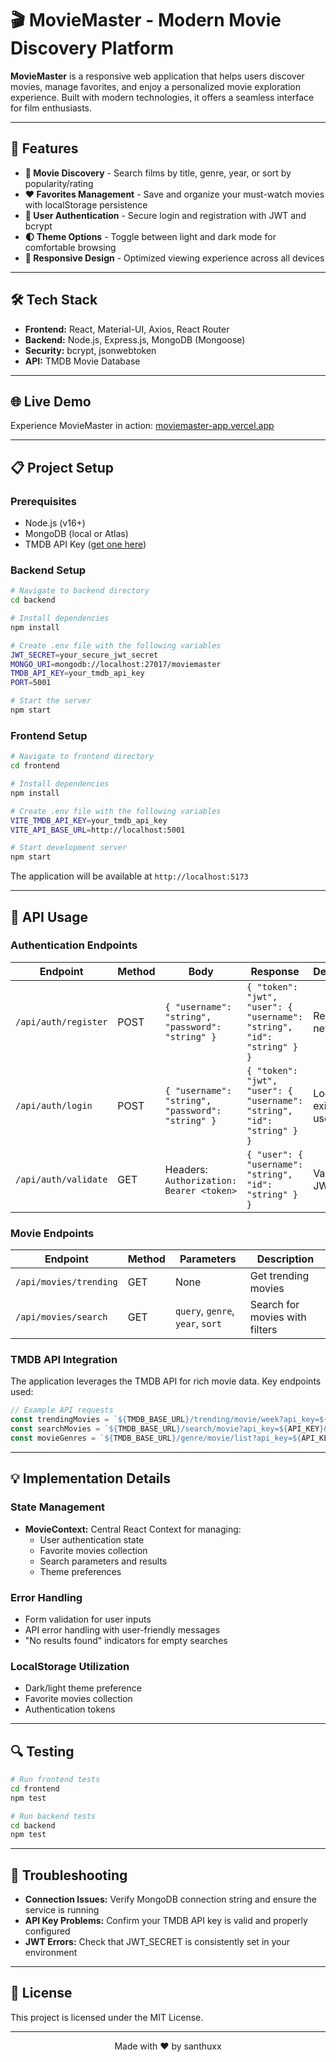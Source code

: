 # 🎬 MovieMaster - Modern Movie Discovery Platform

**MovieMaster** is a responsive web application that helps users discover movies, manage favorites, and enjoy a personalized movie exploration experience. Built with modern technologies, it offers a seamless interface for film enthusiasts.

---

## 🚀 Features

- **🔎 Movie Discovery** - Search films by title, genre, year, or sort by popularity/rating
- **❤️ Favorites Management** - Save and organize your must-watch movies with localStorage persistence
- **🔐 User Authentication** - Secure login and registration with JWT and bcrypt
- **🌓 Theme Options** - Toggle between light and dark mode for comfortable browsing
- **📱 Responsive Design** - Optimized viewing experience across all devices

---

## 🛠️ Tech Stack

- **Frontend:** React, Material-UI, Axios, React Router
- **Backend:** Node.js, Express.js, MongoDB (Mongoose)
- **Security:** bcrypt, jsonwebtoken
- **API:** TMDB Movie Database

---

## 🌐 Live Demo

Experience MovieMaster in action: [moviemaster-app.vercel.app](https://movie-explorer-client-iota.vercel.app/)

---

## 📋 Project Setup

### Prerequisites

- Node.js (v16+)
- MongoDB (local or Atlas)
- TMDB API Key ([get one here](https://www.themoviedb.org/settings/api))

### Backend Setup

```bash
# Navigate to backend directory
cd backend

# Install dependencies
npm install

# Create .env file with the following variables
JWT_SECRET=your_secure_jwt_secret
MONGO_URI=mongodb://localhost:27017/moviemaster
TMDB_API_KEY=your_tmdb_api_key
PORT=5001

# Start the server
npm start
```

### Frontend Setup

```bash
# Navigate to frontend directory
cd frontend

# Install dependencies
npm install

# Create .env file with the following variables
VITE_TMDB_API_KEY=your_tmdb_api_key
VITE_API_BASE_URL=http://localhost:5001

# Start development server
npm start
```

The application will be available at `http://localhost:5173`

---

## 🔌 API Usage

### Authentication Endpoints

| Endpoint | Method | Body | Response | Description |
|----------|--------|------|----------|-------------|
| `/api/auth/register` | POST | `{ "username": "string", "password": "string" }` | `{ "token": "jwt", "user": { "username": "string", "id": "string" } }` | Register new user |
| `/api/auth/login` | POST | `{ "username": "string", "password": "string" }` | `{ "token": "jwt", "user": { "username": "string", "id": "string" } }` | Login existing user |
| `/api/auth/validate` | GET | Headers: `Authorization: Bearer <token>` | `{ "user": { "username": "string", "id": "string" } }` | Validate JWT token |

### Movie Endpoints

| Endpoint | Method | Parameters | Description |
|----------|--------|------------|-------------|
| `/api/movies/trending` | GET | None | Get trending movies |
| `/api/movies/search` | GET | `query`, `genre`, `year`, `sort` | Search for movies with filters |

### TMDB API Integration

The application leverages the TMDB API for rich movie data. Key endpoints used:

```javascript
// Example API requests
const trendingMovies = `${TMDB_BASE_URL}/trending/movie/week?api_key=${API_KEY}`;
const searchMovies = `${TMDB_BASE_URL}/search/movie?api_key=${API_KEY}&query=${searchTerm}`;
const movieGenres = `${TMDB_BASE_URL}/genre/movie/list?api_key=${API_KEY}`;
```

---

## 💡 Implementation Details

### State Management

- **MovieContext:** Central React Context for managing:
  - User authentication state
  - Favorite movies collection
  - Search parameters and results
  - Theme preferences

### Error Handling

- Form validation for user inputs
- API error handling with user-friendly messages
- "No results found" indicators for empty searches

### LocalStorage Utilization

- Dark/light theme preference
- Favorite movies collection
- Authentication tokens

---

## 🔍 Testing

```bash
# Run frontend tests
cd frontend
npm test

# Run backend tests
cd backend
npm test
```

---

## 🔧 Troubleshooting

- **Connection Issues:** Verify MongoDB connection string and ensure the service is running
- **API Key Problems:** Confirm your TMDB API key is valid and properly configured
- **JWT Errors:** Check that JWT_SECRET is consistently set in your environment

---

## 📄 License

This project is licensed under the MIT License.

---

<div align="center">
  Made with ❤️ by santhuxx
</div>
